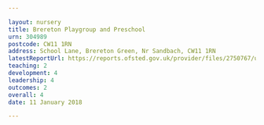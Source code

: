```yaml
---

layout: nursery
title: Brereton Playgroup and Preschool
urn: 304989
postcode: CW11 1RN
address: School Lane, Brereton Green, Nr Sandbach, CW11 1RN
latestReportUrl: https://reports.ofsted.gov.uk/provider/files/2750767/urn/304989.pdf
teaching: 2
development: 4
leadership: 4
outcomes: 2
overall: 4
date: 11 January 2018

---
```


